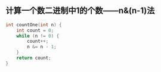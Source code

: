 ## 计算一个数二进制中1的个数——n&(n-1)法
```cpp
int countOne(int n) {
    int count = 0;
    while (n != 0) {
        count++;
        n &= n - 1;
    }
    return count;
}
```

